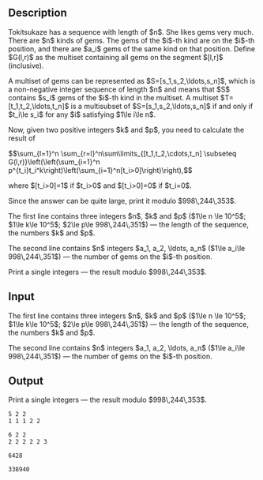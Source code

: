 ## Description

<div><p>Tokitsukaze has a sequence with length of $n$. She likes gems very much. There are $n$ kinds of gems. The gems of the $i$-th kind are on the $i$-th position, and there are $a_i$ gems of the same kind on that position. Define $G(l,r)$ as the multiset containing all gems on the segment $[l,r]$ (inclusive).</p><p>A multiset of gems can be represented as $S=[s_1,s_2,\ldots,s_n]$, which is a non-negative integer sequence of length $n$ and means that $S$ contains $s_i$ gems of the $i$-th kind in the multiset. A multiset $T=[t_1,t_2,\ldots,t_n]$ is a multisubset of $S=[s_1,s_2,\ldots,s_n]$ if and only if $t_i\le s_i$ for any $i$ satisfying $1\le i\le n$.</p><p>Now, given two positive integers $k$ and $p$, you need to calculate the result of</p><p>$$\sum_{l=1}^n \sum_{r=l}^n\sum\limits_{[t_1,t_2,\cdots,t_n] \subseteq G(l,r)}\left(\left(\sum_{i=1}^n p^{t_i}t_i^k\right)\left(\sum_{i=1}^n[t_i&gt;0]\right)\right),$$</p><p>where $[t_i&gt;0]=1$ if $t_i&gt;0$ and $[t_i&gt;0]=0$ if $t_i=0$.</p><p>Since the answer can be quite large, print it modulo $998\,244\,353$.</p></div><div class="input-specification"><p>The first line contains three integers $n$, $k$ and $p$ ($1\le n \le 10^5$; $1\le k\le 10^5$; $2\le p\le 998\,244\,351$)&nbsp;— the length of the sequence, the numbers $k$ and $p$.</p><p>The second line contains $n$ integers $a_1, a_2, \ldots, a_n$ ($1\le a_i\le 998\,244\,351$)&nbsp;— the number of gems on the $i$-th position.</p></div><div class="output-specification"><p>Print a single integers&nbsp;— the result modulo $998\,244\,353$.</p></div>

## Input

<p>The first line contains three integers $n$, $k$ and $p$ ($1\le n \le 10^5$; $1\le k\le 10^5$; $2\le p\le 998\,244\,351$)&nbsp;— the length of the sequence, the numbers $k$ and $p$.</p><p>The second line contains $n$ integers $a_1, a_2, \ldots, a_n$ ($1\le a_i\le 998\,244\,351$)&nbsp;— the number of gems on the $i$-th position.</p>

## Output

<p>Print a single integers&nbsp;— the result modulo $998\,244\,353$.</p>





```input1
5 2 2
1 1 1 2 2
```




```input2
6 2 2
2 2 2 2 2 3
```




```output1
6428
```




```output2
338940
```


